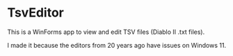 # TsvEditor

This is a WinForms app to view and edit TSV files (Diablo II .txt files).

I made it because the editors from 20 years ago have issues on Windows 11.
